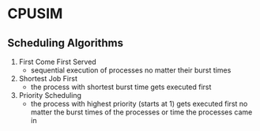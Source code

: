 # CPUSIM

## Scheduling Algorithms

1. First Come First Served
   - sequential execution of processes no matter their burst times
2. Shortest Job First
   - the process with shortest burst time gets executed first
3. Priority Scheduling
   - the process with highest priority (starts at 1) gets executed
     first no matter the burst times of the processes or time the
     processes came in
